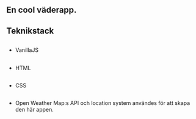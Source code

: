 ## En cool väderapp.

## Teknikstack

##
- VanillaJS
##
- HTML
##
- CSS

##
- Open Weather Map:s API och location system användes för att skapa den här appen.
